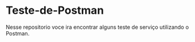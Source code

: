 # Teste-de-Postman

Nesse repositorio voce ira encontrar alguns teste de serviço utilizando o Postman.
